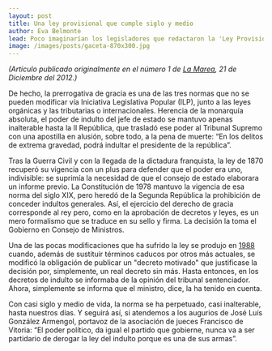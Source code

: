 ```yaml
---
layout: post
title: Una ley provisional que cumple siglo y medio
author: Eva Belmonte
lead: Poco imaginarían los legisladores que redactaron la 'Ley Provisional de 18 de junio de 1870 por el que se establecen normas para el ejercicio de la gracia del indulto' que su impronta iba a permanecer, casi inalterable, hasta el año 2012.
image: /images/posts/gaceta-870x300.jpg
---
```


_(Artículo publicado originalmente en el número 1 de <a href="http://www.lamarea.com">La Marea</a>, 21 de Diciembre del 2012.)_

De hecho, la prerrogativa de gracia es una de las tres normas que no se pueden modificar vía Iniciativa Legislativa Popular (ILP), junto a las leyes orgánicas y las tributarias o internacionales. Herencia de la monarquía absoluta, el poder de indulto del jefe de estado se mantuvo apenas inalterable hasta la II República, que trasladó ese poder al Tribunal Supremo con una apostilla en alusión, sobre todo, a la pena de muerte: “En los delitos de extrema gravedad, podrá indultar el presidente de la república”.

Tras la Guerra Civil y con la llegada de la dictadura franquista, la ley de 1870 recuperó su vigencia con un plus para defender que el poder era uno, indivisible: se suprimía la necesidad de que el consejo de estado elaborara un informe previo. La Constitución de 1978 mantuvo la vigencia de esa norma del siglo XIX, pero heredó de la Segunda República la prohibición de conceder indultos generales. Así, el ejercicio del derecho de gracia corresponde al rey pero, como en la aprobación de decretos y leyes, es un mero formalismo que se traduce en su sello y firma. La decisión la toma el Gobierno en Consejo de Ministros. 

Una de las pocas modificaciones que ha sufrido la ley se produjo en [1988](http://www.boe.es/buscar/doc.php?id=BOE-A-1988-874) cuando, además de sustituir términos caducos por otros más actuales, se modificó la obligación de publicar un "decreto motivado" que justificase la decisión por, simplemente, un real decreto sin más. Hasta entonces, en los decretos de indulto se informaba de la opinión del tribunal sentenciador. Ahora, simplemente se informa que el ministro, dice, la ha tenido en cuenta.  

Con casi siglo y medio de vida, la norma se ha perpetuado, casi inalterable, hasta nuestros días. Y seguirá así, si atendemos a los augurios de José Luís González Armengol, portavoz de la asociación de jueces Francisco de Vitoria: “El poder político, da igual el partido que gobierne, nunca va a ser partidario de derogar la ley del indulto porque es una de sus armas”.